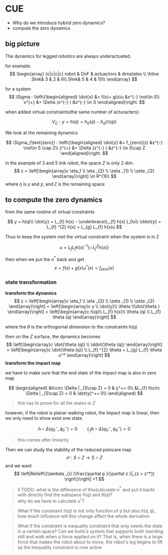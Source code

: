 
# CUE
- Why do we introduce hybrid zero dynamics?
- compute the zero dynamics
## big picture

The dynamics for legged robotics are always underactuated.

for example:
$$
\begin{array}
    {c|c|c|c}
    robot & DoF & actuactors & dimstates \\ \hline
    3link& 3 & 2 & 6\\
    5link& 5 & 4 & 10\\
\end{array}
$$

for a system
$$
\Sigma : \left\{\begin{aligned} 
\dot{x} &= f(x)+ g(x)u  &x^{-} \not\in S\\
x^{+} &= \Delta (x^{-} ) &x^{-} \in S
 \end{aligned}\right. 
$$

when added virtual constraints(the same number of acturacters)

$$
V_C: y=h(q) = h_0(q) - h_{d} (\tau (q))
$$

We look at the remaining dynamics

$$
\Sigma_{\text{zero}} : \left\{\begin{aligned} 
\dot{z} &= f_{zero}(z)  &z^{-} \not\in S \cap Z\\
z^{+} &= \Delta (z^{-} ) &z^{-} \in S\cap Z
 \end{aligned}\right. 
$$

in the example of 3 and 5 link robot, the space $Z$ is only $2$ dim.
$$
z  = \left[\begin{array}c \eta_1 \\ \eta _{2} \\ \zeta _{1} \\ \zeta _{2}  \end{array}\right] \in R^{10}
$$
where $\eta$ is $y$ and $\dot{y}$, and $\zeta$ is the remaining space

## to compute the zero dynamics

from the same routine of virtual constraints

$$
y = h(q)\\
\dot{y} = L_{f} h(x) - \underbrace{L_{f} h(x) }_0u\\
\ddot{y} = L_{f} ^{2} h(x) + L_{g} L_{f} h(x)u
$$

Thus to keep the system met the virtual constraint when the system is in Z

$$
u = L_{f} L_{f} h(x)^{-1} \left\{-L_{f}^{2} h(x) \right\}
$$

then when we put the $u^*$ back and get
$$
\dot{x} = f(x)+ g(x)u^*(x) = f_{zero}(x) 
$$

### state transformation
**transform the dynamics**
$$
z  = \left[\begin{array}c \eta_1 \\ \eta _{2} \\ \zeta _{1} \\ \zeta _{2}  \end{array}\right] = \left[\begin{array}c y \\ \dot{y}\\ \theta \\\dot{\theta } \end{array}\right] 
= \left[\begin{array}c 
h(q)\\ L_{f} h(x)\\ \theta (q) \\ L_{f} \theta (q)
 \end{array}\right] 
$$

where the $\theta$ is the orthogornal dimension to the constraints $h(q)$

then on the $Z$ surface, the dynamics becomes
$$
\left[\begin{array}c \dot{\theta (q)} \\ \ddot{\theta (q)}  \end{array}\right] =
\left[\begin{array}c \dot{\theta (q)}  \\ L_{f} ^{2} \theta  + L_{g} L_{f} \theta u^* \end{array}\right] 
$$
**transform the impact map**

we have to make sure that the end state of the impact map is also in zero map

$$
\begin{aligned}
    &h\circ \Delta  | _{S\cap Z} = 0 & y^+= 0\\
    &L_{f} h\circ \Delta  | _{S\cap Z} = 0 & \dot{y}^+= 0\\
\end{aligned}
$$

> this has to prove for all the states in $Z$

however, if the robot is planar walking robot, the impact map is linear, then we only need to show exist one state.


$$
h\circ \Delta (q_{0}^{-} , \dot{q}_{0}^{-} ) = 0 \qquad 
L_{f} h\circ \Delta (q_{0}^{-} , \dot{q}_{0}^{-} ) = 0
$$

> this comes after linearity

Then we can study the stability of the reduced poincare map
$$
\mathcal{P}: S\cap Z\rightarrow S\cap Z
$$
and we want 
$$
\left|Re\left\{\lambda _{i} (\frac{\partial p }{\partial z }|_{z = z^*}) \right\}\right| <1
$$

> II TODO: what is the difference of this(calculate $u^*$ and put it back) with directly find the subspace $h(q)$ and $\theta (q)$?\
> why do we have to calculate $u^*$?

> What if the constraint $h(q)$ is not only function of $q$ but also $h(q,\dot{q})$, how much influence will this change affect the whole derivation

> What if the constraint is inequality constraint that only needs the state in a certain space? Can we build a system that supports both standing still and walk when a force applied on it? That is, when there is a large force that makes the robot about to move, the robot's leg begins to lift as the inequality constraint is now active

